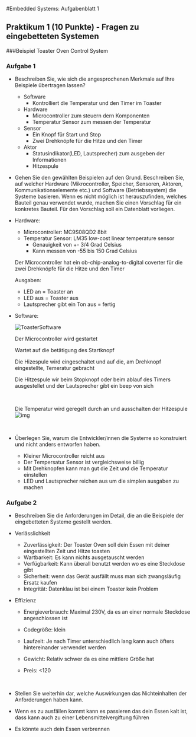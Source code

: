 #Embedded Systems: Aufgabenblatt 1

## Praktikum 1 (10 Punkte) - Fragen zu eingebetteten Systemen

###Beispiel Toaster Oven Control System

### Aufgabe 1

- Beschreiben Sie, wie sich die angesprochenen Merkmale auf Ihre Beispiele übertragen
  lassen?

  * Software
    * Kontrolliert die Temperatur und den Timer im Toaster
  * Hardware
    * Microcontroller zum steuern dern Komponenten
    * Temperatur Sensor zum messen der Temperatur
  * Sensor
    * Ein Knopf für Start und Stop
    * Zwei Drehknöpfe für die Hitze und den Timer
  * Aktor
    * Statusindikator(LED, Lautsprecher) zum ausgeben der Informationen
    * Hitzespule

- Gehen Sie den gewählten Beispielen auf den Grund. Beschreiben Sie, auf welcher
  Hardware (Mikrocontroller, Speicher, Sensoren, Aktoren, Kommunikationselemente etc.)
  und Software (Betriebssystem) die Systeme basieren. Wenn es nicht möglich ist herauszufinden, welches Bauteil genau verwendet wurde, machen Sie einen Vorschlag für ein konkretes Bauteil. Für den Vorschlag soll ein Datenblatt vorliegen.

- Hardware:

  - Microcontroller: MC9S08QD2 8bit
  - Temperatur Sensor: LM35 low-cost linear
    temperature sensor
    - Genauigkeit von +- 3/4 Grad Celsius
    - Kann messen von -55 bis 150 Grad Celsius

  Der Microcontroller hat ein ob-chip-analog-to-digital coverter für die zwei Drehknöpfe für die Hitze und den Timer

  Ausgaben:

  - LED an = Toaster an
  - LED aus = Toaster aus
  - Lautsprecher gibt ein Ton aus = fertig 

- Software:

  ![ToasterSoftware](C:\Users\Fabian\Desktop\Semester4\EmbeddedSystem\Abgabe1\ToasterSoftware.png)

  Der Microcontroller wird gestartet

  Wartet auf die betätigung des Startknopf

  Die Hizespule wird eingeschaltet und auf die, am Drehknopf eingestellte, Temeratur gebracht

  Die Hitzespule wir beim Stopknopf oder beim ablauf des Timers ausgestellet und der Lautsprecher gibt ein beep von sich

  ​

  Die Temperatur wird geregelt durch an und ausschalten der Hitzespule![img](file:///C:/Users/Fabian/Desktop/Semester4/EmbeddedSystem/Abgabe1/Hitzeregelung.PNG?lastModify=1525007858)

  ​

- Überlegen Sie, warum die Entwickler/innen die Systeme so konstruiert und nicht anders
  entworfen haben.

  - Kleiner Microcontroller reicht aus
  - Der Tempersatur Sensor ist vergleichsweise billig 
  - Mit Drehknopfen kann man gut die Zeit und die Temperatur einstellen
  - LED und Lautsprecher reichen aus um die simplen ausgaben zu machen



### Aufgabe 2

- Beschreiben Sie die Anforderungen im Detail, die an die Beispiele der eingebetteten
  Systeme gestellt werden.


 - Verlässlichkeit

     - Zuverlässigkeit: Der Toaster Oven soll dein Essen mit deiner eingestellten Zeit und Hitze toasten
     - Wartbarkeit: Es kann nichts ausgetauscht werden
     - Verfügbarkeit: Kann überall benutzt werden wo es eine Steckdose gibt
     - Sicherheit: wenn das Gerät ausfällt muss man sich zwangsläufig Ersatz kaufen
     - Integrität: Datenklau ist bei einem Toaster kein Problem

-  Effizienz

     - Energieverbrauch: Maximal 230V, da es an einer normale Steckdose angeschlossen ist

     - Codegröße: klein

     - Laufzeit: Je nach Timer unterschiedlich lang kann auch öfters hintereinander verwendet werden

     - Gewicht: Relativ schwer da es eine mittlere Größe hat

     - Preis: <120

       ​

-  Stellen Sie weiterhin dar, welche Auswirkungen das Nichteinhalten der Anforderungen
     haben kann.

-  Wenn es zu ausfällen kommt kann es passieren das dein Essen kalt ist, dass kann auch zu einer Lebensmittelvergiftung führen

-  Es könnte auch dein Essen verbrennen 
     ​
